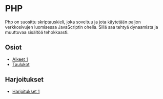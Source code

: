 # PHP

Php on suosittu skriptauskieli, joka soveltuu ja jota käytetään paljon verkkosivujen luomisessa JavaScriptin ohella. Sillä saa tehtyä dynaamista ja muuttuvaa sisältöä tehokkaasti.

## Osiot

- [Alkeet 1](./alkeet1/index.md)
- [Taulukot](./taulukot/index.md)


## Harjoitukset

- [Harjoitukset 1](./harjoitukset1/index.md)